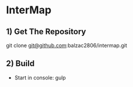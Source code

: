 # InterMap

## 1) Get The Repository
git clone git@github.com:balzac2806/intermap.git

## 2) Build
- Start in console:
gulp

